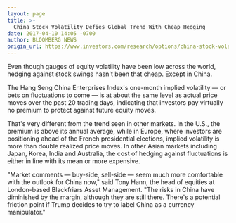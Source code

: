 ```yaml
---
layout: page
title: >-
  China Stock Volatility Defies Global Trend With Cheap Hedging
date: 2017-04-10 14:05 -0700
author: BLOOMBERG NEWS
origin_url: https://www.investors.com/research/options/china-stock-volatility-defies-global-trend-with-cheap-hedging/
---
```






Even though gauges of equity volatility have been low across the world, hedging against stock swings hasn't been that cheap. Except in China.


The Hang Seng China Enterprises Index's one-month implied volatility — or bets on fluctuations to come — is at about the same level as actual price moves over the past 20 trading days, indicating that investors pay virtually no premium to protect against future equity moves.


That's very different from the trend seen in other markets. In the U.S., the premium is above its annual average, while in Europe, where investors are positioning ahead of the French presidential elections, implied volatility is more than double realized price moves. In other Asian markets including Japan, Korea, India and Australia, the cost of hedging against fluctuations is either in line with its mean or more expensive.


"Market comments — buy-side, sell-side — seem much more comfortable with the outlook for China now," said Tony Hann, the head of equities at London-based Blackfriars Asset Management. "The risks in China have diminished by the margin, although they are still there. There's a potential friction point if Trump decides to try to label China as a currency manipulator."




